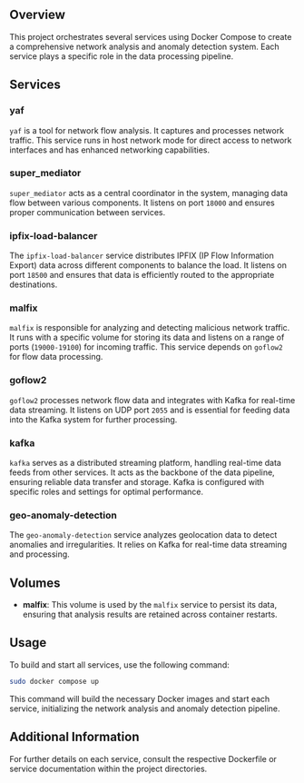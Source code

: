 ## Overview

This project orchestrates several services using Docker Compose to create a comprehensive network analysis and anomaly detection system. Each service plays a specific role in the data processing pipeline.

## Services

### yaf
`yaf` is a tool for network flow analysis. It captures and processes network traffic. This service runs in host network mode for direct access to network interfaces and has enhanced networking capabilities.

### super_mediator
`super_mediator` acts as a central coordinator in the system, managing data flow between various components. It listens on port `18000` and ensures proper communication between services.

### ipfix-load-balancer
The `ipfix-load-balancer` service distributes IPFIX (IP Flow Information Export) data across different components to balance the load. It listens on port `18500` and ensures that data is efficiently routed to the appropriate destinations.

### malfix
`malfix` is responsible for analyzing and detecting malicious network traffic. It runs with a specific volume for storing its data and listens on a range of ports (`19000-19100`) for incoming traffic. This service depends on `goflow2` for flow data processing.

### goflow2
`goflow2` processes network flow data and integrates with Kafka for real-time data streaming. It listens on UDP port `2055` and is essential for feeding data into the Kafka system for further processing.

### kafka
`kafka` serves as a distributed streaming platform, handling real-time data feeds from other services. It acts as the backbone of the data pipeline, ensuring reliable data transfer and storage. Kafka is configured with specific roles and settings for optimal performance.

### geo-anomaly-detection
The `geo-anomaly-detection` service analyzes geolocation data to detect anomalies and irregularities. It relies on Kafka for real-time data streaming and processing.

## Volumes

- **malfix**: This volume is used by the `malfix` service to persist its data, ensuring that analysis results are retained across container restarts.

## Usage

To build and start all services, use the following command:

```bash
sudo docker compose up
```

This command will build the necessary Docker images and start each service, initializing the network analysis and anomaly detection pipeline.

## Additional Information

For further details on each service, consult the respective Dockerfile or service documentation within the project directories.
